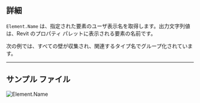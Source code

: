 ## 詳細
`Element.Name` は、指定された要素のユーザ表示名を取得します。出力文字列値は、Revit のプロパティ パレットに表示される要素の名前です。

次の例では、すべての壁が収集され、関連するタイプ名でグループ化されています。
___
## サンプル ファイル

![Element.Name](./Revit.Elements.Element.Name_img.jpg)
